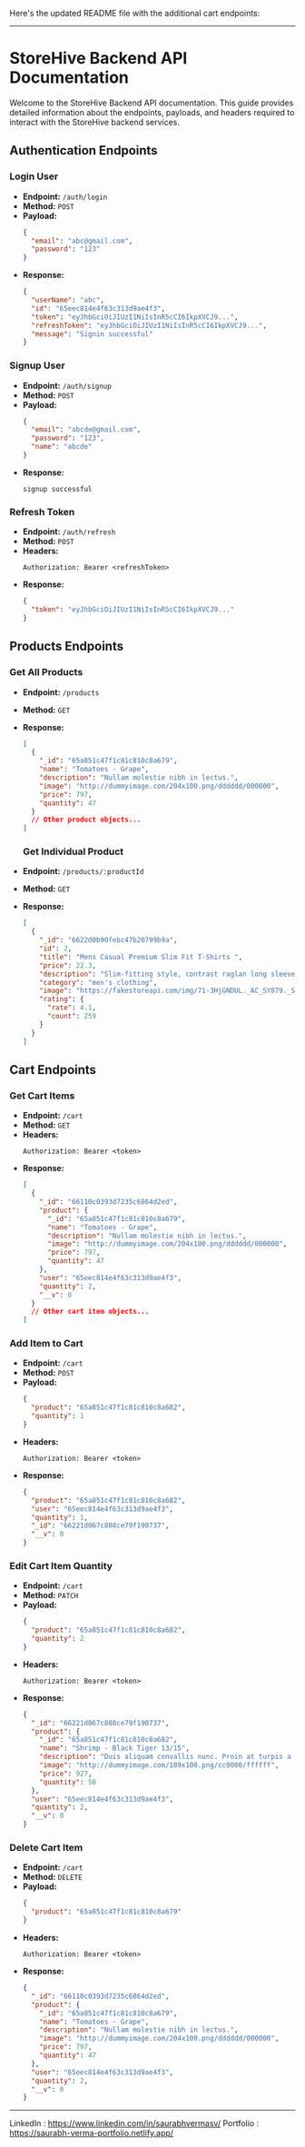 Here's the updated README file with the additional cart endpoints:

---

# StoreHive Backend API Documentation

Welcome to the StoreHive Backend API documentation. This guide provides detailed information about the endpoints, payloads, and headers required to interact with the StoreHive backend services.

## Authentication Endpoints

### Login User

- **Endpoint:** `/auth/login`
- **Method:** `POST`
- **Payload:**
  ```json
  {
    "email": "abc@gmail.com",
    "password": "123"
  }
  ```
- **Response:**
  ```json
  {
    "userName": "abc",
    "id": "65eec814e4f63c313d9ae4f3",
    "token": "eyJhbGciOiJIUzI1NiIsInR5cCI6IkpXVCJ9...",
    "refreshToken": "eyJhbGciOiJIUzI1NiIsInR5cCI6IkpXVCJ9...",
    "message": "Signin successful"
  }
  ```

### Signup User

- **Endpoint:** `/auth/signup`
- **Method:** `POST`
- **Payload:**
  ```json
  {
    "email": "abcde@gmail.com",
    "password": "123",
    "name": "abcde"
  }
  ```
- **Response:**
  ```
  signup successful
  ```

### Refresh Token

- **Endpoint:** `/auth/refresh`
- **Method:** `POST`
- **Headers:**
  ```
  Authorization: Bearer <refreshToken>
  ```
- **Response:**
  ```json
  {
    "token": "eyJhbGciOiJIUzI1NiIsInR5cCI6IkpXVCJ9..."
  }
  ```

## Products Endpoints

### Get All Products

- **Endpoint:** `/products`
- **Method:** `GET`
- **Response:**

  ```json
  [
    {
      "_id": "65a851c47f1c81c810c8a679",
      "name": "Tomatoes - Grape",
      "description": "Nullam molestie nibh in lectus.",
      "image": "http://dummyimage.com/204x100.png/dddddd/000000",
      "price": 797,
      "quantity": 47
    }
    // Other product objects...
  ]
  ```

  ### Get Individual Product

- **Endpoint:** `/products/:productId`
- **Method:** `GET`
- **Response:**
  ```json
  [
    {
      "_id": "6622d0b90febc47b20799b9a",
      "id": 2,
      "title": "Mens Casual Premium Slim Fit T-Shirts ",
      "price": 22.3,
      "description": "Slim-fitting style, contrast raglan long sleeve, three-button henley placket, light weight & soft fabric for breathable and comfortable wearing. And Solid stitched shirts with round neck made for durability and a great fit for casual fashion wear and diehard baseball fans. The Henley style round neckline includes a three-button placket.",
      "category": "men's clothing",
      "image": "https://fakestoreapi.com/img/71-3HjGNDUL._AC_SY879._SX._UX._SY._UY_.jpg",
      "rating": {
        "rate": 4.1,
        "count": 259
      }
    }
  ]
  ```

## Cart Endpoints

### Get Cart Items

- **Endpoint:** `/cart`
- **Method:** `GET`
- **Headers:**
  ```
  Authorization: Bearer <token>
  ```
- **Response:**
  ```json
  [
    {
      "_id": "66110c0393d7235c6864d2ed",
      "product": {
        "_id": "65a851c47f1c81c810c8a679",
        "name": "Tomatoes - Grape",
        "description": "Nullam molestie nibh in lectus.",
        "image": "http://dummyimage.com/204x100.png/dddddd/000000",
        "price": 797,
        "quantity": 47
      },
      "user": "65eec814e4f63c313d9ae4f3",
      "quantity": 2,
      "__v": 0
    }
    // Other cart item objects...
  ]
  ```

### Add Item to Cart

- **Endpoint:** `/cart`
- **Method:** `POST`
- **Payload:**
  ```json
  {
    "product": "65a851c47f1c81c810c8a682",
    "quantity": 1
  }
  ```
- **Headers:**
  ```
  Authorization: Bearer <token>
  ```
- **Response:**
  ```json
  {
    "product": "65a851c47f1c81c810c8a682",
    "user": "65eec814e4f63c313d9ae4f3",
    "quantity": 1,
    "_id": "66221d067c808ce79f190737",
    "__v": 0
  }
  ```

### Edit Cart Item Quantity

- **Endpoint:** `/cart`
- **Method:** `PATCH`
- **Payload:**
  ```json
  {
    "product": "65a851c47f1c81c810c8a682",
    "quantity": 2
  }
  ```
- **Headers:**
  ```
  Authorization: Bearer <token>
  ```
- **Response:**
  ```json
  {
    "_id": "66221d067c808ce79f190737",
    "product": {
      "_id": "65a851c47f1c81c810c8a682",
      "name": "Shrimp - Black Tiger 13/15",
      "description": "Duis aliquam convallis nunc. Proin at turpis a pede posuere nonummy. Integer non velit.",
      "image": "http://dummyimage.com/189x100.png/cc0000/ffffff",
      "price": 927,
      "quantity": 58
    },
    "user": "65eec814e4f63c313d9ae4f3",
    "quantity": 2,
    "__v": 0
  }
  ```

### Delete Cart Item

- **Endpoint:** `/cart`
- **Method:** `DELETE`
- **Payload:**
  ```json
  {
    "product": "65a851c47f1c81c810c8a679"
  }
  ```
- **Headers:**
  ```
  Authorization: Bearer <token>
  ```
- **Response:**
  ```json
  {
    "_id": "66110c0393d7235c6864d2ed",
    "product": {
      "_id": "65a851c47f1c81c810c8a679",
      "name": "Tomatoes - Grape",
      "description": "Nullam molestie nibh in lectus.",
      "image": "http://dummyimage.com/204x100.png/dddddd/000000",
      "price": 797,
      "quantity": 47
    },
    "user": "65eec814e4f63c313d9ae4f3",
    "quantity": 2,
    "__v": 0
  }
  ```

---

LinkedIn : https://www.linkedin.com/in/saurabhvermasv/
Portfolio : https://saurabh-verma-portfolio.netlify.app/
